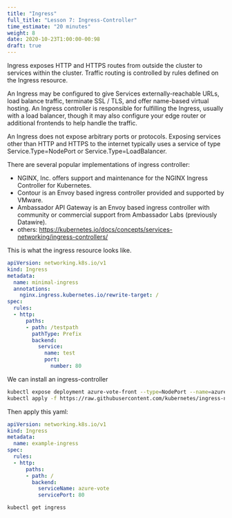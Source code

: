 ```yaml
---
title: "Ingress"
full_title: "Lesson 7: Ingress-Controller"
time_estimate: "20 minutes"
weight: 8
date: 2020-10-23T1:00:00-00:98
draft: true
---
```


Ingress exposes HTTP and HTTPS routes from outside the cluster to services within the cluster. Traffic routing is controlled by rules defined on the Ingress resource.

An Ingress may be configured to give Services externally-reachable URLs, load balance traffic, terminate SSL / TLS, and offer name-based virtual hosting. An Ingress controller is responsible for fulfilling the Ingress, usually with a load balancer, though it may also configure your edge router or additional frontends to help handle the traffic.

An Ingress does not expose arbitrary ports or protocols. Exposing services other than HTTP and HTTPS to the internet typically uses a service of type Service.Type=NodePort or Service.Type=LoadBalancer.

There are several popular implementations of ingress controller:
* NGINX, Inc. offers support and maintenance for the NGINX Ingress Controller for Kubernetes.
* Contour is an Envoy based ingress controller provided and supported by VMware.
* Ambassador API Gateway is an Envoy based ingress controller with community or commercial support from Ambassador Labs (previously Datawire).
* others: https://kubernetes.io/docs/concepts/services-networking/ingress-controllers/


This is what the ingress resource looks like.
```yaml
apiVersion: networking.k8s.io/v1
kind: Ingress
metadata:
  name: minimal-ingress
  annotations:
    nginx.ingress.kubernetes.io/rewrite-target: /
spec:
  rules:
  - http:
      paths:
      - path: /testpath
        pathType: Prefix
        backend:
          service:
            name: test
            port:
              number: 80
```


We can install an ingress-controller
```bash
kubectl expose deployment azure-vote-front --type=NodePort --name=azure-vote
kubectl apply -f https://raw.githubusercontent.com/kubernetes/ingress-nginx/master/deploy/static/provider/kind/deploy.yaml
```

Then apply this yaml:
```yaml
apiVersion: networking.k8s.io/v1
kind: Ingress
metadata:
  name: example-ingress
spec:
  rules:
  - http:
      paths:
      - path: /
        backend:
          serviceName: azure-vote
          servicePort: 80
```

```bash
kubectl get ingress
```